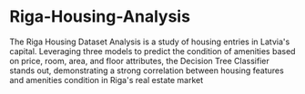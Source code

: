 # Riga-Housing-Analysis
The Riga Housing Dataset Analysis is a study of housing entries in Latvia's capital. Leveraging three models to predict the condition of amenities based on price, room, area, and floor attributes, the Decision Tree Classifier stands out, demonstrating a strong correlation between housing features and amenities condition in Riga's real estate market
